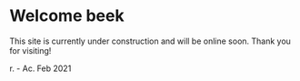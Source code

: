 # Welcome **beek**

This site is currently under construction and will be online soon. Thank you for visiting!


r. - Ac. Feb 2021
